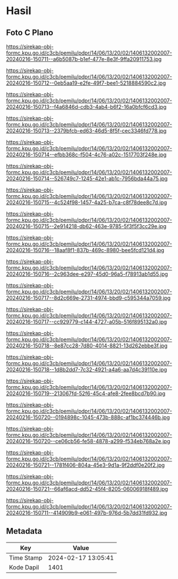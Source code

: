 # Hasil

## Foto C Plano

https://sirekap-obj-formc.kpu.go.id/c3cb/pemilu/pdpr/14/06/13/20/02/1406132002007-20240216-150711--a6b5087b-b1ef-477e-8e3f-9ffa20911753.jpg

https://sirekap-obj-formc.kpu.go.id/c3cb/pemilu/pdpr/14/06/13/20/02/1406132002007-20240216-150712--0eb5aa19-e2fe-49f7-bee1-5218884590c2.jpg

https://sirekap-obj-formc.kpu.go.id/c3cb/pemilu/pdpr/14/06/13/20/02/1406132002007-20240216-150713--f4a6846d-cdb3-4ab4-b6f2-16a0bfcf6cd3.jpg

https://sirekap-obj-formc.kpu.go.id/c3cb/pemilu/pdpr/14/06/13/20/02/1406132002007-20240216-150713--2379bfcb-ed63-46d5-8f5f-cec3346fd778.jpg

https://sirekap-obj-formc.kpu.go.id/c3cb/pemilu/pdpr/14/06/13/20/02/1406132002007-20240216-150714--efbb368c-f504-4c76-a02c-1517703f248e.jpg

https://sirekap-obj-formc.kpu.go.id/c3cb/pemilu/pdpr/14/06/13/20/02/1406132002007-20240216-150714--526749c7-1245-42e1-ab1c-7956bda44a75.jpg

https://sirekap-obj-formc.kpu.go.id/c3cb/pemilu/pdpr/14/06/13/20/02/1406132002007-20240216-150715--4c524f98-1457-4a25-b7ca-c8f78dee8c7d.jpg

https://sirekap-obj-formc.kpu.go.id/c3cb/pemilu/pdpr/14/06/13/20/02/1406132002007-20240216-150715--2e914218-db62-463e-9785-5f3f5f3cc29e.jpg

https://sirekap-obj-formc.kpu.go.id/c3cb/pemilu/pdpr/14/06/13/20/02/1406132002007-20240216-150716--18aaf8f1-837b-469c-8980-bee5fcd121d4.jpg

https://sirekap-obj-formc.kpu.go.id/c3cb/pemilu/pdpr/14/06/13/20/02/1406132002007-20240216-150716--2c963dee-e297-45d0-96a5-f78913ab1d55.jpg

https://sirekap-obj-formc.kpu.go.id/c3cb/pemilu/pdpr/14/06/13/20/02/1406132002007-20240216-150717--8d2c669e-2731-4974-bbd9-c595344a7059.jpg

https://sirekap-obj-formc.kpu.go.id/c3cb/pemilu/pdpr/14/06/13/20/02/1406132002007-20240216-150717--cc929779-c144-4727-a05b-516f895132a0.jpg

https://sirekap-obj-formc.kpu.go.id/c3cb/pemilu/pdpr/14/06/13/20/02/1406132002007-20240216-150718--8e87cc28-7d80-4014-8821-13d262ebbe3f.jpg

https://sirekap-obj-formc.kpu.go.id/c3cb/pemilu/pdpr/14/06/13/20/02/1406132002007-20240216-150718--1d8b2dd7-7c32-4921-a4a6-aa7d4c39110e.jpg

https://sirekap-obj-formc.kpu.go.id/c3cb/pemilu/pdpr/14/06/13/20/02/1406132002007-20240216-150719--213067fd-52f6-45c4-afe8-2fee8bcd7b90.jpg

https://sirekap-obj-formc.kpu.go.id/c3cb/pemilu/pdpr/14/06/13/20/02/1406132002007-20240216-150720--0194898c-1045-473b-888c-af1bc374446b.jpg

https://sirekap-obj-formc.kpu.go.id/c3cb/pemilu/pdpr/14/06/13/20/02/1406132002007-20240216-150720--ce06cb56-fe58-4878-a299-f534eb768a2e.jpg

https://sirekap-obj-formc.kpu.go.id/c3cb/pemilu/pdpr/14/06/13/20/02/1406132002007-20240216-150721--1781f406-804a-45e3-9d1a-9f2ddf0e20f2.jpg

https://sirekap-obj-formc.kpu.go.id/c3cb/pemilu/pdpr/14/06/13/20/02/1406132002007-20240216-150721--66af6acd-dd52-45f4-8205-06006918f489.jpg

https://sirekap-obj-formc.kpu.go.id/c3cb/pemilu/pdpr/14/06/13/20/02/1406132002007-20240216-150711--414909b9-e061-497b-976d-5b7dd31fd932.jpg


## Metadata

| Key        | Value               |
| ---------- | ------------------- |
| Time Stamp | 2024-02-17 13:05:41 |
| Kode Dapil | 1401                |




